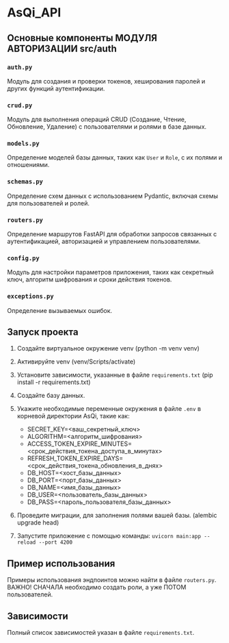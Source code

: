 # AsQi_API



## Основные компоненты МОДУЛЯ АВТОРИЗАЦИИ src/auth

### `auth.py`

Модуль для создания и проверки токенов, хеширования паролей и других функций аутентификации.

### `crud.py`

Модуль для выполнения операций CRUD (Создание, Чтение, Обновление, Удаление) с пользователями и ролями в базе данных.

### `models.py`

Определение моделей базы данных, таких как `User` и `Role`, с их полями и отношениями.

### `schemas.py`

Определение схем данных с использованием Pydantic, включая схемы для пользователей и ролей.

### `routers.py`

Определение маршрутов FastAPI для обработки запросов связанных с аутентификацией, авторизацией и управлением пользователями.

### `config.py`

Модуль для настройки параметров приложения, таких как секретный ключ, алгоритм шифрования и сроки действия токенов.


### `exceptions.py`

Определение вызываемых ошибок.

## Запуск проекта

1. Создайте виртуальное окружение venv (python -m venv venv)
2. Активируйте venv (venv/Scripts/activate)
3. Установите зависимости, указанные в файле `requirements.txt` (pip install -r requirements.txt)
4. Создайте базу данных.
5. Укажите необходимые переменные окружения в файле `.env` в корневой директории AsQi, такие как:

    * SECRET_KEY=<ваш_секретный_ключ>
    * ALGORITHM=<алгоритм_шифрования>
    * ACCESS_TOKEN_EXPIRE_MINUTES=<срок_действия_токена_доступа_в_минутах>
    * REFRESH_TOKEN_EXPIRE_DAYS=<срок_действия_токена_обновления_в_днях>
    * DB_HOST=<хост_базы_данных>
    * DB_PORT=<порт_базы_данных>
    * DB_NAME=<имя_базы_данных>
    * DB_USER=<пользователь_базы_данных>
    * DB_PASS=<пароль_пользователя_базы_данных>

6. Проведите миграции, для заполнения полями вашей базы. (alembic upgrade head)
7. Запустите приложение с помощью команды: `uvicorn main:app --reload --port 4200`

## Пример использования

Примеры использования эндпоинтов можно найти в файле `routers.py`. ВАЖНО! СНАЧАЛА необходимо создать роли, а уже ПОТОМ пользователей.

## Зависимости

Полный список зависимостей указан в файле `requirements.txt`.